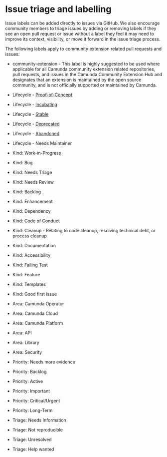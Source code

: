 # Issue triage and labelling

Issue labels can be added directly to issues via GitHub. We also encourage community members to triage issues by adding or removing labels if they see an open pull request or issue without a label they feel it may need to improve its context, visibility, or move it forward in the issue triage process.

The following labels apply to community extension related pull requests and issues:

* community-extension - This label is highly suggested to be used where applicable for all Camunda community extension related repositories, pull requests, and issues in the Camunda Community Extension Hub and designates that an extension is maintained by the open source community, and is not officially supported or maintained by Camunda.


* Lifecycle - [Proof-of-Concept](https://github.com/Camunda-Community-Hub/community/blob/main/extension-lifecycle.md#proof-of-concept-)
* Lifecycle - [Incubating](https://github.com/Camunda-Community-Hub/community/blob/main/extension-lifecycle.md#incubating-)
* Lifecycle - [Stable](https://github.com/Camunda-Community-Hub/community/blob/main/extension-lifecycle.md#stable-)
* Lifecycle - [Deprecated](https://github.com/Camunda-Community-Hub/community/blob/main/extension-lifecycle.md#deprecated-)
* Lifecycle - [Abandoned](https://github.com/Camunda-Community-Hub/community/blob/main/extension-lifecycle.md#abandoned-)
* Lifecycle - Needs Maintainer


* Kind: Work-in-Progress
* Kind: Bug
* Kind: Needs Triage
* Kind: Needs Review
* Kind: Backlog
* Kind: Enhancement
* Kind: Dependency
* Kind: Code of Conduct
* Kind: Cleanup - Relating to code cleanup, resolving technical debt, or process cleanup
* Kind: Documentation
* Kind: Accessibility
* Kind: Failing Test 
* Kind: Feature
* Kind: Templates
* Kind: Good first issue

* Area: Camunda Operator
* Area: Camunda Cloud
* Area: Camunda Platform
* Area: API 
* Area: Library
* Area: Security

* Priority: Needs more evidence
* Priority: Backlog
* Priority: Active 
* Priority: Important
* Priority: Critical/Urgent
* Priority: Long-Term

* Triage: Needs Information
* Triage: Not reproducible
* Triage: Unresolved
* Triage: Help wanted
